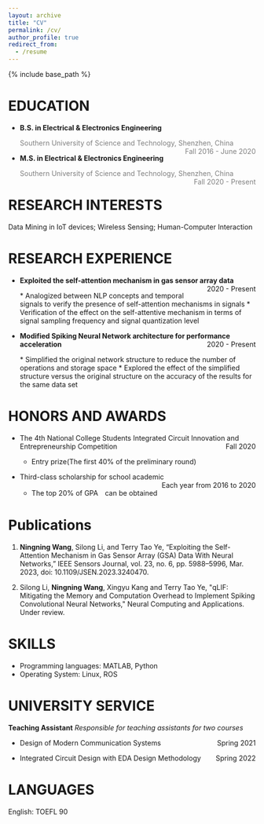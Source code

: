 ```yaml
---
layout: archive
title: "CV"
permalink: /cv/
author_profile: true
redirect_from:
  - /resume
---
```


{% include base_path %}

<!-- <center>诶嘿</center> <p align="right">诶嘿</p>
<p style="text-align:left;">一部分文字<span style="float:right;">另一部分文字</span></p>
<p style="text-align:left;"><span style="float:right;"></span></p> -->

EDUCATION
======
* **B.S. in Electrical & Electronics Engineering**
  <p style="text-align:left;"><font color=gray>Southern University of Science and Technology, Shenzhen, China</font> <span style="float:right;"><font color=gray>Fall 2016 - June 2020</font></span></p>  
 <!-- (GPA: 3.73/4 89.3%)-->
  
* **M.S. in Electrical & Electronics Engineering**
  <p style="text-align:left;"><font color=gray>Southern University of Science and Technology, Shenzhen, China</font> <span style="float:right;"><font color=gray>Fall 2020 - Present</font></span></p>
  <!--(GPA: 3.39/4 86%)-->
  
  
RESEARCH INTERESTS
======
Data Mining in IoT devices; Wireless Sensing; Human-Computer Interaction  


RESEARCH EXPERIENCE
======
* <p style="text-align:left;"><b>Exploited the self-attention mechanism in gas sensor array data</b> <span style="float:right;">2020 - Present</span></p>  
  * Analogized between NLP concepts and temporal signals to verify the presence of self-attention
   mechanisms in signals
  * Verification of the effect on the self-attentive mechanism in terms of signal sampling frequency
   and signal quantization level


* <p style="text-align:left;"><b>Modified Spiking Neural Network architecture for performance acceleration</b> <span style="float:right;">2020 - Present</span></p>
  * Simplified the original network structure to reduce the number of operations and storage space
  * Explored the effect of the simplified structure versus the original structure on the accuracy of the
   results for the same data set


HONORS AND AWARDS
======
* <p style="text-align:left;">The 4th National College Students Integrated Circuit Innovation and Entrepreneurship Competition<span style="float:right;">Fall 2020</span></p>

  * Entry prize(The first 40% of the preliminary round)

* <p style="text-align:left;">Third-class scholarship for school academic<span style="float:right;">Each year from 2016 to 2020</span></p>

  * The top 20% of GPA　can be obtained
 

Publications
======
1. **Ningning Wang**, Silong Li, and Terry Tao Ye, “Exploiting the Self-Attention Mechanism in Gas Sensor Array (GSA) Data With Neural Networks,” IEEE Sensors Journal, vol. 23, no. 6, pp. 5988–5996, Mar. 2023, doi: 10.1109/JSEN.2023.3240470.

2. Silong Li, **Ningning Wang**, Xingyu Kang and Terry Tao Ye, "qLIF: Mitigating the Memory and Computation Overhead to Implement Spiking Convolutional Neural Networks," Neural Computing and Applications. Under review.  


SKILLS
======
* Programming languages: MATLAB, Python
* Operating System: Linux, ROS

  
UNIVERSITY SERVICE
======
**Teaching Assistant**
*Responsible for teaching assistants for two courses*
* <p style="text-align:left;">Design of Modern Communication Systems<span style="float:right;">Spring 2021</span></p>
* <p style="text-align:left;">Integrated Circuit Design with EDA Design Methodology<span style="float:right;">Spring 2022</span></p>
  
LANGUAGES
======
English: TOEFL 90

